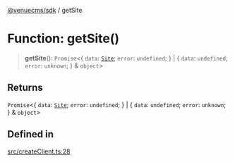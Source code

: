 [@venuecms/sdk](../wiki/Home) / getSite

# Function: getSite()

> **getSite**(): `Promise`\<\{ `data`: [`Site`](../wiki/TypeAlias.Site); `error`: `undefined`; \} \| \{ `data`: `undefined`; `error`: `unknown`; \} & `object`\>

## Returns

`Promise`\<\{ `data`: [`Site`](../wiki/TypeAlias.Site); `error`: `undefined`; \} \| \{ `data`: `undefined`; `error`: `unknown`; \} & `object`\>

## Defined in

[src/createClient.ts:28](https://github.com/venuecms/sdk/blob/237fa033828e8f78d40380a5c39f6cf5abc00484/src/createClient.ts#L28)
